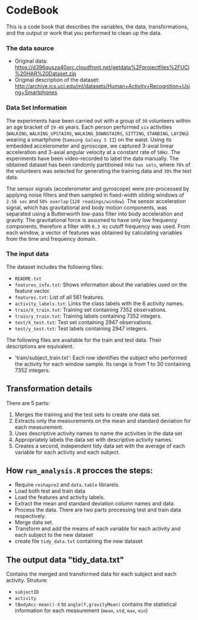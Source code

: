 # CodeBook

This is a code book that describes the variables, the data, transformations, and the output or work that you performed to clean up the data.

### The data source

* Original data: https://d396qusza40orc.cloudfront.net/getdata%2Fprojectfiles%2FUCI%20HAR%20Dataset.zip
* Original description of the dataset: http://archive.ics.uci.edu/ml/datasets/Human+Activity+Recognition+Using+Smartphones

### Data Set Information

The experiments have been carried out with a group of ```30``` volunteers within an age bracket of ```19-48``` years. Each person performed ```six``` activities (```WALKING```, ```WALKING_UPSTAIRS```, ```WALKING_DOWNSTAIRS```, ```SITTING```, ```STANDING```, ```LAYING```) wearing a smartphone (```Samsung Galaxy S II```) on the waist. Using its embedded accelerometer and gyroscope, we captured 3-axial linear acceleration and 3-axial angular velocity at a constant rate of ```50Hz```. The experiments have been video-recorded to label the data manually. The obtained dataset has been randomly partitioned into ```two sets```, where ```70%``` of the volunteers was selected for generating the training data and ```30%``` the test data.

The sensor signals (accelerometer and gyroscope) were pre-processed by applying noise filters and then sampled in fixed-width sliding windows of ```2.56 sec``` and ```50% overlap``` (```128 readings/window```). The sensor acceleration signal, which has gravitational and body motion components, was separated using a Butterworth low-pass filter into body acceleration and gravity. The gravitational force is assumed to have only low frequency components, therefore a filter with ```0.3 Hz``` cutoff frequency was used. From each window, a vector of features was obtained by calculating variables from the time and frequency domain.

### The input data

The dataset includes the following files:

* ```README.txt```
* ```features_info.txt```: Shows information about the variables used on the feature vector.
* ```features.txt```: List of all 561 features.
* ```activity_labels.txt```: Links the class labels with the 6 activity names.
* ```train/X_train.txt```: Training set containing 7352 observations.
* ```train/y_train.txt```: Training labels containing 7352 integers.
* ```test/X_test.txt```: Test set containing 2947 observations.
* ```test/y_test.txt```: Test labels containing 2947 integers.

The following files are available for the train and test data. Their descriptions are equivalent.

* 'train/subject_train.txt': Each row identifies the subject who performed the activity for each window sample. Its range is from 1 to 30 containing 7352 integers.


## Transformation details

There are 5 parts:

1. Merges the training and the test sets to create one data set.
2. Extracts only the measurements on the mean and standard deviation for each measurement.
3. Uses descriptive activity names to name the activities in the data set
4. Appropriately labels the data set with descriptive activity names.
5. Creates a second, independent tidy data set with the average of each variable for each activity and each subject.

## How ```run_analysis.R``` procces the steps:

* Require ```reshapre2``` and ```data.table``` librareis.
* Load both test and train data
* Load the features and activity labels.
* Extract the mean and standard deviation column names and data.
* Process the data. There are two parts processing test and train data respectively.
* Merge data set.
* Transform and add the means of each variable for each activity and each subject to the new dataset
* create file ```tidy_data.txt``` containing the new dataset

## The output data "tidy_data.txt"
Contains the merged and transformed data for each subject and each activity.
Struture:

* ```subjectID```
* ```activity```
* ```tBodyAcc-mean()-X``` to ```angle(Y,gravityMean)``` contains the statistical information for each measurement (```mean```, ```std```, ```max```, ```min```)

